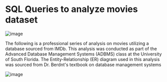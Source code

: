 # SQL Queries to analyze movies dataset

![image](https://user-images.githubusercontent.com/15548942/218284112-b76669a9-6d90-48a9-9948-d09f353f6ebd.png)

The following is a professional series of analysis on movies utilizing a database sourced from IMDb. This analysis was conducted as part of the Advanced Database Management Systems (ADBMS) class at the University of South Florida. The Entity-Relationship (ER) diagram used in this analysis was sourced from Dr. Berdnt's textbook on database management systems





![image](https://user-images.githubusercontent.com/15548942/218283926-9415e889-da5d-409b-aa11-1e976b105343.png)

